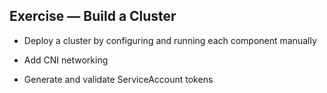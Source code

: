 ## Exercise — Build a Cluster

- Deploy a cluster by configuring and running each component manually

- Add CNI networking

- Generate and validate ServiceAccount tokens
